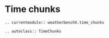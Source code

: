 # Time chunks

```{eval-rst}
.. currentmodule:: weatherbenchX.time_chunks

.. autoclass:: TimeChunks
```